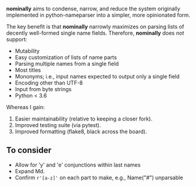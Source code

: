 **nominally** aims to condense, narrow, and reduce the system originally
implemented in python-nameparser into a simpler, more opinionated form.

The key benefit is that **nominally** narrowly maximizes on parsing
lists of decently well-formed single name fields. Therefore, **nominally**
does *not* support:

- Mutability
- Easy customization of lists of name parts
- Parsing multiple names from a single field
- Most titles
- Mononyms; i.e., input names expected to output only a single field
- Encoding other than UTF-8
- Input from byte strings
- Python < 3.6

<!-- Della, Abu, Doctor... -->

Whereas I gain:

1. Easier maintainability (relative to keeping a closer fork).
2. Improved testing suite (via pytest).
3. Improved formatting (flake8, black across the board).

## To consider

- Allow for 'y' and 'e' conjunctions within last names
- Expand Md.
- Confirm `r'[a-z]'` on each part to make, e.g., Name("#") unparsable
